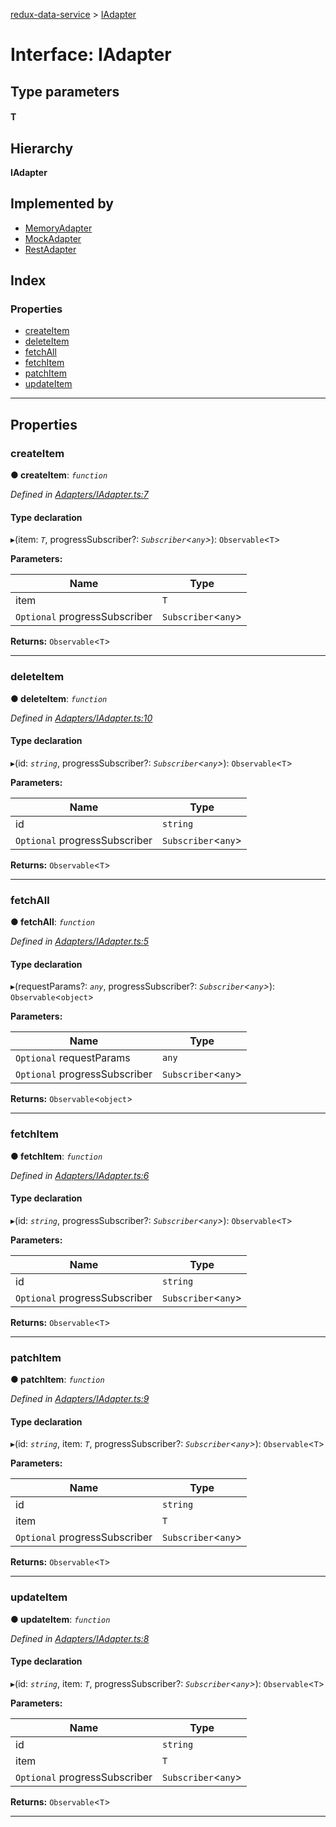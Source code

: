[redux-data-service](../README.md) > [IAdapter](../interfaces/iadapter.md)

# Interface: IAdapter

## Type parameters
#### T 
## Hierarchy

**IAdapter**

## Implemented by

* [MemoryAdapter](../classes/memoryadapter.md)
* [MockAdapter](../classes/mockadapter.md)
* [RestAdapter](../classes/restadapter.md)

## Index

### Properties

* [createItem](iadapter.md#createitem)
* [deleteItem](iadapter.md#deleteitem)
* [fetchAll](iadapter.md#fetchall)
* [fetchItem](iadapter.md#fetchitem)
* [patchItem](iadapter.md#patchitem)
* [updateItem](iadapter.md#updateitem)

---

## Properties

<a id="createitem"></a>

###  createItem

**● createItem**: *`function`*

*Defined in [Adapters/IAdapter.ts:7](https://github.com/Rediker-Software/redux-data-service/blob/73b0852/src/Adapters/IAdapter.ts#L7)*

#### Type declaration
▸(item: *`T`*, progressSubscriber?: *`Subscriber`<`any`>*): `Observable`<`T`>

**Parameters:**

| Name | Type |
| ------ | ------ |
| item | `T` |
| `Optional` progressSubscriber | `Subscriber`<`any`> |

**Returns:** `Observable`<`T`>

___
<a id="deleteitem"></a>

###  deleteItem

**● deleteItem**: *`function`*

*Defined in [Adapters/IAdapter.ts:10](https://github.com/Rediker-Software/redux-data-service/blob/73b0852/src/Adapters/IAdapter.ts#L10)*

#### Type declaration
▸(id: *`string`*, progressSubscriber?: *`Subscriber`<`any`>*): `Observable`<`T`>

**Parameters:**

| Name | Type |
| ------ | ------ |
| id | `string` |
| `Optional` progressSubscriber | `Subscriber`<`any`> |

**Returns:** `Observable`<`T`>

___
<a id="fetchall"></a>

###  fetchAll

**● fetchAll**: *`function`*

*Defined in [Adapters/IAdapter.ts:5](https://github.com/Rediker-Software/redux-data-service/blob/73b0852/src/Adapters/IAdapter.ts#L5)*

#### Type declaration
▸(requestParams?: *`any`*, progressSubscriber?: *`Subscriber`<`any`>*): `Observable`<`object`>

**Parameters:**

| Name | Type |
| ------ | ------ |
| `Optional` requestParams | `any` |
| `Optional` progressSubscriber | `Subscriber`<`any`> |

**Returns:** `Observable`<`object`>

___
<a id="fetchitem"></a>

###  fetchItem

**● fetchItem**: *`function`*

*Defined in [Adapters/IAdapter.ts:6](https://github.com/Rediker-Software/redux-data-service/blob/73b0852/src/Adapters/IAdapter.ts#L6)*

#### Type declaration
▸(id: *`string`*, progressSubscriber?: *`Subscriber`<`any`>*): `Observable`<`T`>

**Parameters:**

| Name | Type |
| ------ | ------ |
| id | `string` |
| `Optional` progressSubscriber | `Subscriber`<`any`> |

**Returns:** `Observable`<`T`>

___
<a id="patchitem"></a>

###  patchItem

**● patchItem**: *`function`*

*Defined in [Adapters/IAdapter.ts:9](https://github.com/Rediker-Software/redux-data-service/blob/73b0852/src/Adapters/IAdapter.ts#L9)*

#### Type declaration
▸(id: *`string`*, item: *`T`*, progressSubscriber?: *`Subscriber`<`any`>*): `Observable`<`T`>

**Parameters:**

| Name | Type |
| ------ | ------ |
| id | `string` |
| item | `T` |
| `Optional` progressSubscriber | `Subscriber`<`any`> |

**Returns:** `Observable`<`T`>

___
<a id="updateitem"></a>

###  updateItem

**● updateItem**: *`function`*

*Defined in [Adapters/IAdapter.ts:8](https://github.com/Rediker-Software/redux-data-service/blob/73b0852/src/Adapters/IAdapter.ts#L8)*

#### Type declaration
▸(id: *`string`*, item: *`T`*, progressSubscriber?: *`Subscriber`<`any`>*): `Observable`<`T`>

**Parameters:**

| Name | Type |
| ------ | ------ |
| id | `string` |
| item | `T` |
| `Optional` progressSubscriber | `Subscriber`<`any`> |

**Returns:** `Observable`<`T`>

___

